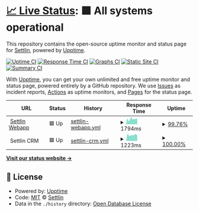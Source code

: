 # [📈 Live Status](https://webapp.status.settlin.in): <!--live status--> **🟩 All systems operational**

This repository contains the open-source uptime monitor and status page for [Settlin](https://settlin.in), powered by [Upptime](https://github.com/upptime/upptime).

[![Uptime CI](https://github.com/settlin/upptime/workflows/Uptime%20CI/badge.svg)](https://github.com/settlin/upptime/actions?query=workflow%3A%22Uptime+CI%22)
[![Response Time CI](https://github.com/settlin/upptime/workflows/Response%20Time%20CI/badge.svg)](https://github.com/settlin/upptime/actions?query=workflow%3A%22Response+Time+CI%22)
[![Graphs CI](https://github.com/settlin/upptime/workflows/Graphs%20CI/badge.svg)](https://github.com/settlin/upptime/actions?query=workflow%3A%22Graphs+CI%22)
[![Static Site CI](https://github.com/settlin/upptime/workflows/Static%20Site%20CI/badge.svg)](https://github.com/settlin/upptime/actions?query=workflow%3A%22Static+Site+CI%22)
[![Summary CI](https://github.com/settlin/upptime/workflows/Summary%20CI/badge.svg)](https://github.com/settlin/upptime/actions?query=workflow%3A%22Summary+CI%22)

With [Upptime](https://upptime.js.org), you can get your own unlimited and free uptime monitor and status page, powered entirely by a GitHub repository. We use [Issues](https://github.com/settlin/upptime/issues) as incident reports, [Actions](https://github.com/settlin/upptime/actions) as uptime monitors, and [Pages](https://webapp.status.settlin.in) for the status page.

<!--start: status pages-->
<!-- This summary is generated by Upptime (https://github.com/upptime/upptime) -->
<!-- Do not edit this manually, your changes will be overwritten -->
<!-- prettier-ignore -->
| URL | Status | History | Response Time | Uptime |
| --- | ------ | ------- | ------------- | ------ |
| <img alt="" src="https://favicons.githubusercontent.com/settlin.in" height="13"> [Settlin Webapp](https://settlin.in) | 🟩 Up | [settlin-webapp.yml](https://github.com/settlin/upptime/commits/HEAD/history/settlin-webapp.yml) | <details><summary><img alt="Response time graph" src="./graphs/settlin-webapp/response-time-week.png" height="20"> 1794ms</summary><br><a href="https://check.settlin.in/history/settlin-webapp"><img alt="Response time 1709" src="https://img.shields.io/endpoint?url=https%3A%2F%2Fraw.githubusercontent.com%2Fsettlin%2Fupptime%2FHEAD%2Fapi%2Fsettlin-webapp%2Fresponse-time.json"></a><br><a href="https://check.settlin.in/history/settlin-webapp"><img alt="24-hour response time 2046" src="https://img.shields.io/endpoint?url=https%3A%2F%2Fraw.githubusercontent.com%2Fsettlin%2Fupptime%2FHEAD%2Fapi%2Fsettlin-webapp%2Fresponse-time-day.json"></a><br><a href="https://check.settlin.in/history/settlin-webapp"><img alt="7-day response time 1794" src="https://img.shields.io/endpoint?url=https%3A%2F%2Fraw.githubusercontent.com%2Fsettlin%2Fupptime%2FHEAD%2Fapi%2Fsettlin-webapp%2Fresponse-time-week.json"></a><br><a href="https://check.settlin.in/history/settlin-webapp"><img alt="30-day response time 1714" src="https://img.shields.io/endpoint?url=https%3A%2F%2Fraw.githubusercontent.com%2Fsettlin%2Fupptime%2FHEAD%2Fapi%2Fsettlin-webapp%2Fresponse-time-month.json"></a><br><a href="https://check.settlin.in/history/settlin-webapp"><img alt="1-year response time 1709" src="https://img.shields.io/endpoint?url=https%3A%2F%2Fraw.githubusercontent.com%2Fsettlin%2Fupptime%2FHEAD%2Fapi%2Fsettlin-webapp%2Fresponse-time-year.json"></a></details> | <details><summary><a href="https://check.settlin.in/history/settlin-webapp">99.76%</a></summary><a href="https://check.settlin.in/history/settlin-webapp"><img alt="All-time uptime 99.91%" src="https://img.shields.io/endpoint?url=https%3A%2F%2Fraw.githubusercontent.com%2Fsettlin%2Fupptime%2FHEAD%2Fapi%2Fsettlin-webapp%2Fuptime.json"></a><br><a href="https://check.settlin.in/history/settlin-webapp"><img alt="24-hour uptime 98.31%" src="https://img.shields.io/endpoint?url=https%3A%2F%2Fraw.githubusercontent.com%2Fsettlin%2Fupptime%2FHEAD%2Fapi%2Fsettlin-webapp%2Fuptime-day.json"></a><br><a href="https://check.settlin.in/history/settlin-webapp"><img alt="7-day uptime 99.76%" src="https://img.shields.io/endpoint?url=https%3A%2F%2Fraw.githubusercontent.com%2Fsettlin%2Fupptime%2FHEAD%2Fapi%2Fsettlin-webapp%2Fuptime-week.json"></a><br><a href="https://check.settlin.in/history/settlin-webapp"><img alt="30-day uptime 99.90%" src="https://img.shields.io/endpoint?url=https%3A%2F%2Fraw.githubusercontent.com%2Fsettlin%2Fupptime%2FHEAD%2Fapi%2Fsettlin-webapp%2Fuptime-month.json"></a><br><a href="https://check.settlin.in/history/settlin-webapp"><img alt="1-year uptime 99.91%" src="https://img.shields.io/endpoint?url=https%3A%2F%2Fraw.githubusercontent.com%2Fsettlin%2Fupptime%2FHEAD%2Fapi%2Fsettlin-webapp%2Fuptime-year.json"></a></details>
| <img alt="" src="https://favicons.githubusercontent.com/null" height="13"> Settlin CRM | 🟩 Up | [settlin-crm.yml](https://github.com/settlin/upptime/commits/HEAD/history/settlin-crm.yml) | <details><summary><img alt="Response time graph" src="./graphs/settlin-crm/response-time-week.png" height="20"> 1223ms</summary><br><a href="https://check.settlin.in/history/settlin-crm"><img alt="Response time 1669" src="https://img.shields.io/endpoint?url=https%3A%2F%2Fraw.githubusercontent.com%2Fsettlin%2Fupptime%2FHEAD%2Fapi%2Fsettlin-crm%2Fresponse-time.json"></a><br><a href="https://check.settlin.in/history/settlin-crm"><img alt="24-hour response time 1303" src="https://img.shields.io/endpoint?url=https%3A%2F%2Fraw.githubusercontent.com%2Fsettlin%2Fupptime%2FHEAD%2Fapi%2Fsettlin-crm%2Fresponse-time-day.json"></a><br><a href="https://check.settlin.in/history/settlin-crm"><img alt="7-day response time 1223" src="https://img.shields.io/endpoint?url=https%3A%2F%2Fraw.githubusercontent.com%2Fsettlin%2Fupptime%2FHEAD%2Fapi%2Fsettlin-crm%2Fresponse-time-week.json"></a><br><a href="https://check.settlin.in/history/settlin-crm"><img alt="30-day response time 1565" src="https://img.shields.io/endpoint?url=https%3A%2F%2Fraw.githubusercontent.com%2Fsettlin%2Fupptime%2FHEAD%2Fapi%2Fsettlin-crm%2Fresponse-time-month.json"></a><br><a href="https://check.settlin.in/history/settlin-crm"><img alt="1-year response time 1669" src="https://img.shields.io/endpoint?url=https%3A%2F%2Fraw.githubusercontent.com%2Fsettlin%2Fupptime%2FHEAD%2Fapi%2Fsettlin-crm%2Fresponse-time-year.json"></a></details> | <details><summary><a href="https://check.settlin.in/history/settlin-crm">100.00%</a></summary><a href="https://check.settlin.in/history/settlin-crm"><img alt="All-time uptime 100.00%" src="https://img.shields.io/endpoint?url=https%3A%2F%2Fraw.githubusercontent.com%2Fsettlin%2Fupptime%2FHEAD%2Fapi%2Fsettlin-crm%2Fuptime.json"></a><br><a href="https://check.settlin.in/history/settlin-crm"><img alt="24-hour uptime 100.00%" src="https://img.shields.io/endpoint?url=https%3A%2F%2Fraw.githubusercontent.com%2Fsettlin%2Fupptime%2FHEAD%2Fapi%2Fsettlin-crm%2Fuptime-day.json"></a><br><a href="https://check.settlin.in/history/settlin-crm"><img alt="7-day uptime 100.00%" src="https://img.shields.io/endpoint?url=https%3A%2F%2Fraw.githubusercontent.com%2Fsettlin%2Fupptime%2FHEAD%2Fapi%2Fsettlin-crm%2Fuptime-week.json"></a><br><a href="https://check.settlin.in/history/settlin-crm"><img alt="30-day uptime 100.00%" src="https://img.shields.io/endpoint?url=https%3A%2F%2Fraw.githubusercontent.com%2Fsettlin%2Fupptime%2FHEAD%2Fapi%2Fsettlin-crm%2Fuptime-month.json"></a><br><a href="https://check.settlin.in/history/settlin-crm"><img alt="1-year uptime 100.00%" src="https://img.shields.io/endpoint?url=https%3A%2F%2Fraw.githubusercontent.com%2Fsettlin%2Fupptime%2FHEAD%2Fapi%2Fsettlin-crm%2Fuptime-year.json"></a></details>

<!--end: status pages-->

[**Visit our status website →**](https://webapp.status.settlin.in)

## 📄 License

- Powered by: [Upptime](https://github.com/upptime/upptime)
- Code: [MIT](./LICENSE) © [Settlin](https://settlin.in)
- Data in the `./history` directory: [Open Database License](https://opendatacommons.org/licenses/odbl/1-0/)
